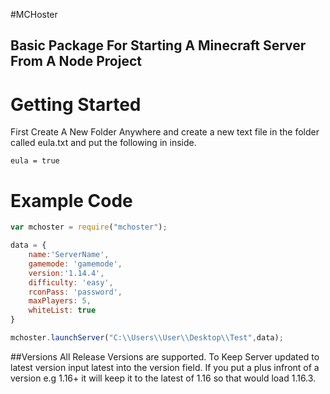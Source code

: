 #MCHoster
## Basic Package For Starting A Minecraft Server From A Node Project

# Getting Started
First Create A New Folder Anywhere and create a new text file in the folder called eula.txt and put the following in inside.
```
eula = true
```

# Example Code
```js
var mchoster = require("mchoster");

data = {
    name:'ServerName',
    gamemode: 'gamemode',
    version:'1.14.4',
    difficulty: 'easy',
    rconPass: 'password',
    maxPlayers: 5,
    whiteList: true
}

mchoster.launchServer("C:\\Users\\User\\Desktop\\Test",data);
```

##Versions
All Release Versions are supported.
To Keep Server updated to latest version input latest into the version field.
If you put a plus infront of a version e.g 1.16+ it will keep it to the latest of 1.16 so that would load 1.16.3.

